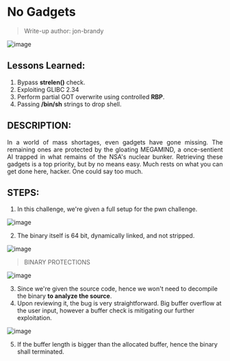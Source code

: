 # No Gadgets
> Write-up author: jon-brandy

![image](https://github.com/user-attachments/assets/a14e6d6a-7b1f-4913-84a2-e243c47c8bfc)

## Lessons Learned:
1. Bypass **strelen()** check.
2. Exploiting GLIBC 2.34
3. Perform partial GOT overwrite using controlled **RBP**.
4. Passing **/bin/sh** strings to drop shell.

## DESCRIPTION:
<p align="justify">In a world of mass shortages, even gadgets have gone missing. The remaining ones are protected by the gloating MEGAMIND, a once-sentient AI trapped in what remains of the NSA's nuclear bunker. Retrieving these gadgets is a top priority, but by no means easy. Much rests on what you can get done here, hacker. One could say too much.</p>

## STEPS:
1. In this challenge, we're given a full setup for the pwn challenge.

![image](https://github.com/user-attachments/assets/9e332a80-dbe8-47a1-b08c-9eb5dc26b4ca)

2. The binary itself is 64 bit, dynamically linked, and not stripped.

![image](https://github.com/user-attachments/assets/5110b458-6cf1-4c40-b017-50c269bc2957)

> BINARY PROTECTIONS

![image](https://github.com/user-attachments/assets/3eccc84b-f954-4f3a-86a3-7ee37243602c)

3. Since we're given the source code, hence we won't need to decompile the binary **to analyze the source**.
4. Upon reviewing it, the bug is very straightforward. Big buffer overflow at the user input, however a buffer check is mitigating our further exploitation.

![image](https://github.com/user-attachments/assets/c1e74311-9cbc-460e-a420-f22b09b17ff6)

5. If the buffer length is bigger than the allocated buffer, hence the binary shall terminated.


